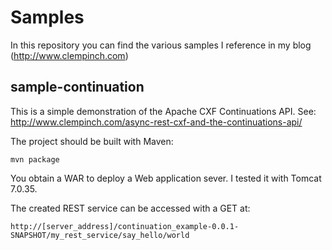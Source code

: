 Samples
=======

In this repository you can find the various samples I reference in my blog (http://www.clempinch.com)

sample-continuation
-------------------

This is a simple demonstration of the Apache CXF Continuations API. See: http://www.clempinch.com/async-rest-cxf-and-the-continuations-api/

The project should be built with Maven:

    mvn package

You obtain a WAR to deploy a Web application sever. I tested it with Tomcat 7.0.35.

The created REST service can be accessed with a GET at:

    http://[server_address]/continuation_example-0.0.1-SNAPSHOT/my_rest_service/say_hello/world
